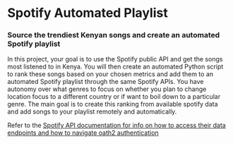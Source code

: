 # Spotify Automated Playlist
### Source the trendiest Kenyan songs and create an automated Spotify playlist 
In this project, your goal is to use the Spotify public API and get the songs most listened to in Kenya. You will then create an automated Python script to rank these songs based on your chosen metrics and add them to an automated Spotify playlist through the same Spotify APIs. You have autonomy over what genres to focus on whether you plan to change location focus to a different country or if want to boil down to a particular genre. The main goal is to create this ranking from available spotify data and add songs to your playlist remotely and automatically.

Refer to the [Spotify API documentation for info on how to access their data endpoints and how to navigate oath2 authentication](https://developer.spotify.com/documentation/web-api/guides/)

